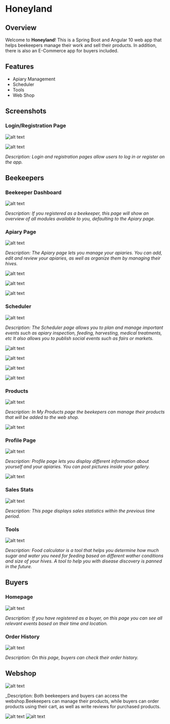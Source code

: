 # Honeyland

## Overview

Welcome to **Honeyland**! This is a Spring Boot and Angular 10 web app that helps beekeepers manage their work and sell their products. In addition, there is also an E-Commerce app for buyers included.

## Features

- Apiary Management
- Scheduler
- Tools
- Web Shop
  
## Screenshots

### Login/Registration Page

![alt text](images/image1.png)

![alt text](images/image1-1.png)

_Description: Login and registration pages allow users to log in or register on the app._

## Beekeepers

### Beekeeper Dashboard

![alt text](images/image1-2.png)

_Description: If you registered as a beekeeper, this page will show an overview of all modules available to you, defaulting to the Apiary page._

### Apiary Page

![alt text](images/image-3.png)

_Description: The Apiary page lets you manage your apiaries. You can add, edit and review your apiaries, as well as organize them by managing their hives._

![alt text](images/image-4.png)

![alt text](images/image-5.png)

![alt text](images/image-6.png)

### Scheduler

![alt text](images/image-7.png)

_Description: The Scheduler page allows you to plan and manage important events such as apiary inspection, feeding, harvesting, medical treatments, etc It also allows you to publish social events such as fairs or markets._

![alt text](images/image-8.png)

![alt text](images/image-9.png)

![alt text](images/image-10.png)

![alt text](images/image-11.png)

### Products

![alt text](images/image-12.png)

_Description: In My Products page the beekepers can manage their products that will be added to the web shop._

![alt text](images/image-13.png)

### Profile Page

![alt text](images/image-14.png)

_Description: Profile page lets you display different information about yourself and your apiaries. You can post pictures inside your gallery._

![alt text](images/image-15.png)

### Sales Stats

![alt text](images/image-16.png)

_Description: This page displays sales statistics within the previous time period._

### Tools

![alt text](images/image-17.png)

_Description: Food calculator is a tool that helps you determine how much sugar and water you need for feeding based on different wather conditions and size of your hives. A tool to help you with disease discovery is panned in the future._

## Buyers

### Homepage

![alt text](images/image-18.png)

_Description: If you have registered as a buyer, on this page you can see all relevant events based on their time and location._

### Order History

![alt text](images/image-20.png)

_Description: On this page, buyers can check their order history._

## Webshop

![alt text](images/image-19.png)

_Description: Both beekeepers and buyers can access the webshop.Beekeepers can manage their products, while buyers can order products using their cart, as well as write reviews for purchased products.

![alt text](images/image-21.png)
![alt text](images/image-22.png)
